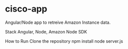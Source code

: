 # cisco-app
Angular/Node app to retreive Amazon Instance data. 

Stack
Angular, Node, Amazon Node SDK

How to Run
Clone the repository
npm install
node server.js


